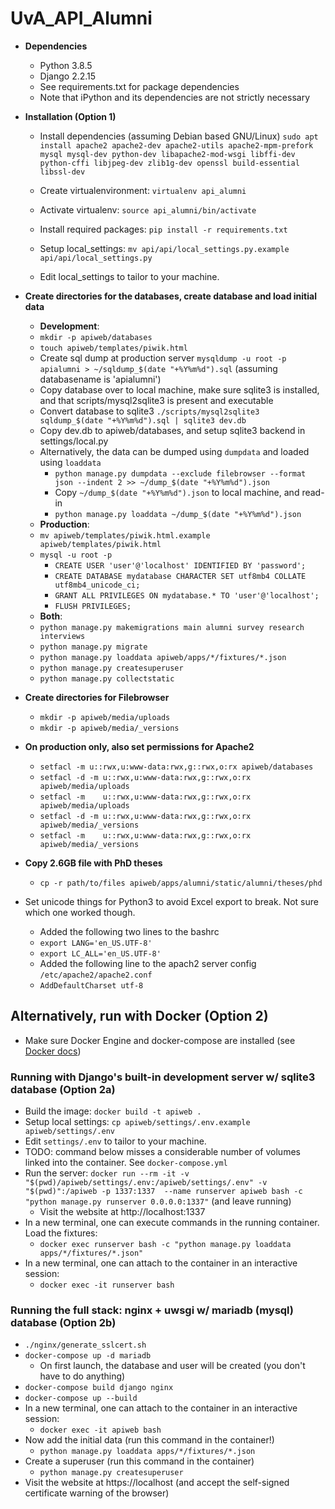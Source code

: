 # UvA_API_Alumni

- **Dependencies**
  - Python 3.8.5
  - Django 2.2.15
  - See requirements.txt for package dependencies 
  - Note that iPython and its dependencies are not strictly necessary

- **Installation (Option 1)**
  - Install dependencies (assuming Debian based GNU/Linux) `sudo apt install apache2 apache2-dev apache2-utils apache2-mpm-prefork mysql mysql-dev python-dev libapache2-mod-wsgi libffi-dev python-cffi libjpeg-dev zlib1g-dev openssl build-essential libssl-dev`
  - Create virtualenvironment: `virtualenv api_alumni`
  - Activate virtualenv: `source api_alumni/bin/activate`

  - Install required packages: `pip install -r requirements.txt`
  - Setup local_settings: `mv api/api/local_settings.py.example api/api/local_settings.py`
  - Edit local_settings to tailor to your machine.

- **Create directories for the databases, create database and load initial data**
  - **Development**: 
  - `mkdir -p apiweb/databases`
  - `touch apiweb/templates/piwik.html`
  - Create sql dump at production server `mysqldump -u root -p apialumni > ~/sqldump_$(date "+%Y%m%d").sql` (assuming databasename is 'apialumni')
  - Copy database over to local machine, make sure sqlite3 is installed, and that scripts/mysql2sqlite3 is present and executable
  - Convert database to sqlite3 `./scripts/mysql2sqlite3 sqldump_$(date "+%Y%m%d").sql | sqlite3 dev.db`
  - Copy dev.db to apiweb/databases, and setup sqlite3 backend in settings/local.py
  - Alternatively, the data can be dumped using `dumpdata` and loaded using `loaddata`
    - `python manage.py dumpdata --exclude filebrowser --format json --indent 2 >> ~/dump_$(date "+%Y%m%d").json`
    - Copy `~/dump_$(date "+%Y%m%d").json` to local machine, and read-in
    - `python manage.py loaddata ~/dump_$(date "+%Y%m%d").json`
  - **Production**:
  - `mv apiweb/templates/piwik.html.example apiweb/templates/piwik.html`
  - `mysql -u root -p`
    - `CREATE USER 'user'@'localhost' IDENTIFIED BY 'password';`
    - `CREATE DATABASE mydatabase CHARACTER SET utf8mb4 COLLATE utf8mb4_unicode_ci;`
    - `GRANT ALL PRIVILEGES ON mydatabase.* TO 'user'@'localhost';`
    - `FLUSH PRIVILEGES;`
  - **Both**:
  - `python manage.py makemigrations main alumni survey research interviews`
  - `python manage.py migrate`
  - `python manage.py loaddata apiweb/apps/*/fixtures/*.json`
  - `python manage.py createsuperuser`
  - `python manage.py collectstatic`


- **Create directories for Filebrowser**
  - `mkdir -p apiweb/media/uploads`
  - `mkdir -p apiweb/media/_versions`
  
- **On production only, also set permissions for Apache2**
  - `setfacl -m u::rwx,u:www-data:rwx,g::rwx,o:rx apiweb/databases `
  - `setfacl -d -m u::rwx,u:www-data:rwx,g::rwx,o:rx apiweb/media/uploads`
  - `setfacl -m    u::rwx,u:www-data:rwx,g::rwx,o:rx apiweb/media/uploads`
  - `setfacl -d -m u::rwx,u:www-data:rwx,g::rwx,o:rx apiweb/media/_versions`
  - `setfacl -m    u::rwx,u:www-data:rwx,g::rwx,o:rx apiweb/media/_versions`


- **Copy 2.6GB file with PhD theses**
    - `cp -r path/to/files apiweb/apps/alumni/static/alumni/theses/phd`

- Set unicode things for Python3 to avoid Excel export to break. Not sure which one worked though.
    - Added the following two lines to the bashrc
    - `export LANG='en_US.UTF-8'`
    - `export LC_ALL='en_US.UTF-8'`
    - Added the following line to the apach2 server config `/etc/apache2/apache2.conf`
    - `AddDefaultCharset utf-8`

## **Alternatively, run with Docker (Option 2)**
- Make sure Docker Engine and docker-compose are installed 
  (see [Docker docs](https://docs.docker.com/install/))

### **Running with Django's built-in development server w/ sqlite3 database (Option 2a)**
- Build the image: `docker build -t apiweb .`
- Setup local settings: `cp apiweb/settings/.env.example apiweb/settings/.env`
- Edit `settings/.env` to tailor to your machine.
- TODO: command below misses a considerable number of volumes linked into the container. See `docker-compose.yml`
- Run the server: `docker run --rm -it -v "$(pwd)/apiweb/settings/.env:/apiweb/settings/.env" -v "$(pwd)":/apiweb -p 1337:1337 
  --name runserver apiweb bash -c "python manage.py runserver 0.0.0.0:1337"` (and leave running)
  - Visit the website at http://localhost:1337
- In a new terminal, one can execute commands in the running container. Load the fixtures:
  - `docker exec runserver bash -c "python manage.py loaddata apps/*/fixtures/*.json"`
- In a new terminal, one can attach to the container in an interactive session:
  - `docker exec -it runserver bash`

### **Running the full stack: nginx + uwsgi w/ mariadb (mysql) database (Option 2b)**
- `./nginx/generate_sslcert.sh`
- `docker-compose up -d mariadb`
  - On first launch, the database and user will be created (you don't have to do anything)
- `docker-compose build django nginx`
- `docker-compose up --build`
- In a new terminal, one can attach to the container in an interactive session:
  - `docker exec -it apiweb bash`
- Now add the initial data (run this command in the container!)
  - `python manage.py loaddata apps/*/fixtures/*.json` 
- Create a superuser (run this command in the container)
  - `python manage.py createsuperuser`
- Visit the website at https://localhost (and accept the self-signed 
  certificate warning of the browser)
